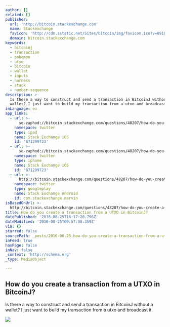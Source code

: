 ```yaml
---
author: []
related: []
publisher:
  url: 'http://bitcoin.stackexchange.com'
  name: Stackexchange
  favicon: 'http://cdn.sstatic.net/Sites/bitcoin/img/favicon.ico?v=0910168c5c65'
  domain: bitcoin.stackexchange.com
keywords:
  - bitcoinj
  - transaction
  - pokemon
  - utxo
  - bitcoin
  - wallet
  - inputs
  - harness
  - stack
  - number-sequence
description: >-
  Is there a way to construct and send a transaction in BitcoinJ without a
  wallet? I just want to build my transaction from a utxo and broadcast it.
inLanguage: en
app_links:
  - url: >-
      se-zaphod://bitcoin.stackexchange.com/questions/48207/how-do-you-create-a-transaction-from-a-utxo-in-bitcoinj
    namespace: twitter
    type: ipad
    name: Stack Exchange iOS
    id: '871299723'
  - url: >-
      se-zaphod://bitcoin.stackexchange.com/questions/48207/how-do-you-create-a-transaction-from-a-utxo-in-bitcoinj
    namespace: twitter
    type: iphone
    name: Stack Exchange iOS
    id: '871299723'
  - url: >-
      http://bitcoin.stackexchange.com/questions/48207/how-do-you-create-a-transaction-from-a-utxo-in-bitcoinj
    namespace: twitter
    type: googleplay
    name: Stack Exchange Android
    id: com.stackexchange.marvin
isBasedOnUrl: >-
  http://bitcoin.stackexchange.com/questions/48207/how-do-you-create-a-transaction-from-a-utxo-in-bitcoinj
title: How do you create a transaction from a UTXO in BitcoinJ?
datePublished: '2016-08-25T16:17:20.796Z'
dateModified: '2016-08-25T09:57:08.359Z'
via: {}
starred: false
sourcePath: _posts/2016-08-25-how-do-you-create-a-transaction-from-a-utxo-in-bitcoinj.md
inFeed: true
hasPage: false
inNav: false
_context: 'http://schema.org'
_type: MediaObject

---
```

<article style=""><h1>How do you create a transaction from a UTXO in BitcoinJ?</h1><p>Is there a way to construct and send a transaction in BitcoinJ without a wallet? I just want to build my transaction from a utxo and broadcast it.</p><img src="http://cdn.sstatic.net/Sites/bitcoin/img/apple-touch-icon.png?v=a43e5a337e6b&amp;a" /></article>